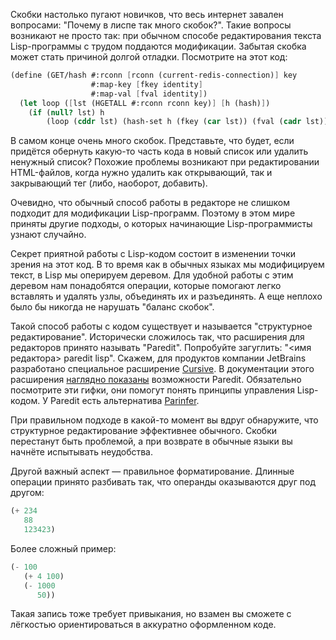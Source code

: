 
Скобки настолько пугают новичков, что весь интернет завален вопросами: "Почему в лиспе так много скобок?". Такие вопросы возникают не просто так: при обычном способе редактирования текста Lisp-программы с трудом поддаются модификации. Забытая скобка может стать причиной долгой отладки. Посмотрите на этот код:

```scheme
(define (GET/hash #:rconn [rconn (current-redis-connection)] key
                  #:map-key [fkey identity]
                  #:map-val [fval identity])
  (let loop ([lst (HGETALL #:rconn rconn key)] [h (hash)])
    (if (null? lst) h
        (loop (cddr lst) (hash-set h (fkey (car lst)) (fval (cadr lst)))))))
```

В самом конце очень много скобок. Представьте, что будет, если придётся обернуть какую-то часть кода в новый список или удалить ненужный список? Похожие проблемы возникают при редактировании HTML-файлов, когда нужно удалить как открывающий, так и закрывающий тег (либо, наоборот, добавить).

Очевидно, что обычный способ работы в редакторе не слишком подходит для модификации Lisp-программ. Поэтому в этом мире приняты другие подходы, о которых начинающие Lisp-программисты узнают случайно.

Секрет приятной работы с Lisp-кодом состоит в изменении точки зрения на этот код. В то время как в обычных языках мы модифицируем текст, в Lisp мы оперируем деревом. Для удобной работы с этим деревом нам понадобятся операции, которые помогают легко вставлять и удалять узлы, объединять их и разъединять. А еще неплохо было бы никогда не нарушать "баланс скобок".

Такой способ работы с кодом существует и называется "структурное редактирование". Исторически сложилось так, что расширения для редакторов принято называть "Paredit". Попробуйте загуглить: "<имя редактора> paredit lisp". Скажем, для продуктов компании JetBrains разработано специальное расширение [Cursive](https://cursive-ide.com/). В документации этого расширения [наглядно показаны](https://cursive-ide.com/userguide/paredit.html) возможности Paredit. Обязательно посмотрите эти гифки, они помогут понять принципы управления Lisp-кодом. У Paredit есть альтернатива [Parinfer](https://shaunlebron.github.io/parinfer/).

При правильном подходе в какой-то момент вы вдруг обнаружите, что структурное редактирование эффективнее обычного. Скобки перестанут быть проблемой, а при возврате в обычные языки вы начнёте испытывать неудобства.

Другой важный аспект — правильное форматирование. Длинные операции принято разбивать так, что операнды оказываются друг под другом:

```scheme
(+ 234
   88
   123423)
```

Более сложный пример:

```scheme
(- 100
   (+ 4 100)
   (- 1000
      50))
```

Такая запись тоже требует привыкания, но взамен вы сможете с лёгкостью ориентироваться в аккуратно оформленном коде.
